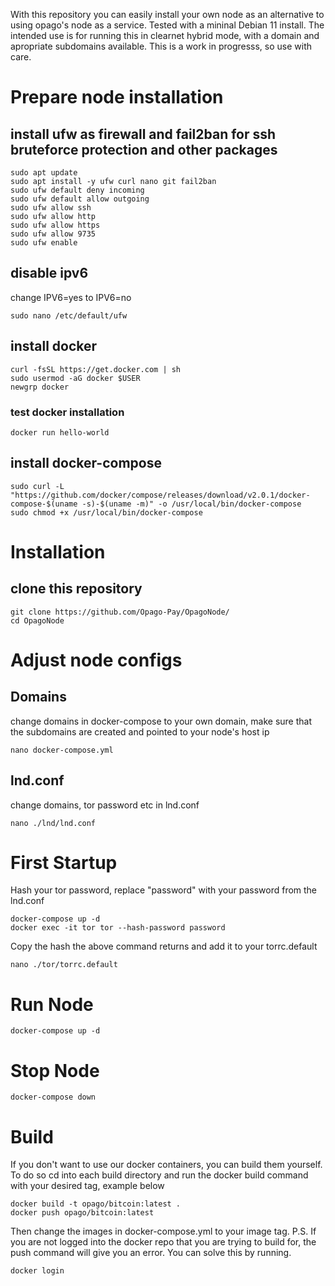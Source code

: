 With this repository you can easily install your own node as an alternative to using opago's node as a service. Tested with a mininal Debian 11 install. The intended use is for running this in clearnet hybrid mode, with a domain and apropriate subdomains available. This is a work in progresss, so use with care.

# Prepare node installation
## install ufw as firewall and fail2ban for ssh bruteforce protection and other packages
```
sudo apt update
sudo apt install -y ufw curl nano git fail2ban
sudo ufw default deny incoming
sudo ufw default allow outgoing
sudo ufw allow ssh
sudo ufw allow http
sudo ufw allow https
sudo ufw allow 9735
sudo ufw enable
```
## disable ipv6
change IPV6=yes to IPV6=no
```
sudo nano /etc/default/ufw
```
## install docker
```
curl -fsSL https://get.docker.com | sh
sudo usermod -aG docker $USER
newgrp docker
```
### test docker installation
```
docker run hello-world
```
## install docker-compose
```
sudo curl -L "https://github.com/docker/compose/releases/download/v2.0.1/docker-compose-$(uname -s)-$(uname -m)" -o /usr/local/bin/docker-compose
sudo chmod +x /usr/local/bin/docker-compose
```

# Installation
## clone this repository
```
git clone https://github.com/Opago-Pay/OpagoNode/
cd OpagoNode
```
# Adjust node configs
## Domains
change domains  in docker-compose to your own domain, make sure that the subdomains are created and pointed to your node's host ip
```
nano docker-compose.yml
```
## lnd.conf
change domains, tor password etc in lnd.conf
```
nano ./lnd/lnd.conf
```
# First Startup
Hash your tor password, replace "password" with your password from the lnd.conf
```
docker-compose up -d
docker exec -it tor tor --hash-password password
```
Copy the hash the above command returns and add it to your torrc.default
```
nano ./tor/torrc.default
```
# Run Node
```
docker-compose up -d
```
# Stop Node
```
docker-compose down
```
# Build
If you don't want to use our docker containers, you can build them yourself. To do so cd into each build directory and run the docker build command with your desired tag, example below
```
docker build -t opago/bitcoin:latest .
docker push opago/bitcoin:latest
```
Then change the images in docker-compose.yml to your image tag.
P.S. If you are not logged into the docker repo that you are trying to build for, the push command will give you an error. You can solve this by running.  
```
docker login
```
